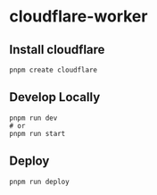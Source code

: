 # cloudflare-worker

## Install cloudflare
```shell
pnpm create cloudflare
```

## Develop Locally
```shell
pnpm run dev 
# or 
pnpm run start
```

## Deploy
```shell
pnpm run deploy
```